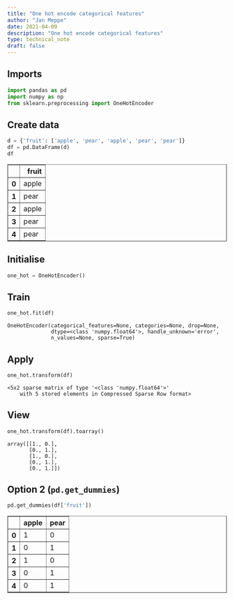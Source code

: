 ```yaml
---
title: "One hot encode categorical features"
author: "Jan Meppe"
date: 2021-04-09
description: "One hot encode categorical features"
type: technical_note
draft: false
---
```

## Imports


```python
import pandas as pd
import numpy as np
from sklearn.preprocessing import OneHotEncoder
```

## Create  data


```python
d = {'fruit': ['apple', 'pear', 'apple', 'pear', 'pear']}
df = pd.DataFrame(d)
df
```




<div>
<style scoped>
    .dataframe tbody tr th:only-of-type {
        vertical-align: middle;
    }

    .dataframe tbody tr th {
        vertical-align: top;
    }

    .dataframe thead th {
        text-align: right;
    }
</style>
<table border="1" class="dataframe">
  <thead>
    <tr style="text-align: right;">
      <th></th>
      <th>fruit</th>
    </tr>
  </thead>
  <tbody>
    <tr>
      <th>0</th>
      <td>apple</td>
    </tr>
    <tr>
      <th>1</th>
      <td>pear</td>
    </tr>
    <tr>
      <th>2</th>
      <td>apple</td>
    </tr>
    <tr>
      <th>3</th>
      <td>pear</td>
    </tr>
    <tr>
      <th>4</th>
      <td>pear</td>
    </tr>
  </tbody>
</table>
</div>



## Initialise


```python
one_hot = OneHotEncoder()
```

## Train


```python
one_hot.fit(df)
```




    OneHotEncoder(categorical_features=None, categories=None, drop=None,
                  dtype=<class 'numpy.float64'>, handle_unknown='error',
                  n_values=None, sparse=True)



## Apply


```python
one_hot.transform(df)
```




    <5x2 sparse matrix of type '<class 'numpy.float64'>'
    	with 5 stored elements in Compressed Sparse Row format>



## View


```python
one_hot.transform(df).toarray()
```




    array([[1., 0.],
           [0., 1.],
           [1., 0.],
           [0., 1.],
           [0., 1.]])



## Option 2 (`pd.get_dummies`)


```python
pd.get_dummies(df['fruit'])
```




<div>
<style scoped>
    .dataframe tbody tr th:only-of-type {
        vertical-align: middle;
    }

    .dataframe tbody tr th {
        vertical-align: top;
    }

    .dataframe thead th {
        text-align: right;
    }
</style>
<table border="1" class="dataframe">
  <thead>
    <tr style="text-align: right;">
      <th></th>
      <th>apple</th>
      <th>pear</th>
    </tr>
  </thead>
  <tbody>
    <tr>
      <th>0</th>
      <td>1</td>
      <td>0</td>
    </tr>
    <tr>
      <th>1</th>
      <td>0</td>
      <td>1</td>
    </tr>
    <tr>
      <th>2</th>
      <td>1</td>
      <td>0</td>
    </tr>
    <tr>
      <th>3</th>
      <td>0</td>
      <td>1</td>
    </tr>
    <tr>
      <th>4</th>
      <td>0</td>
      <td>1</td>
    </tr>
  </tbody>
</table>
</div>


